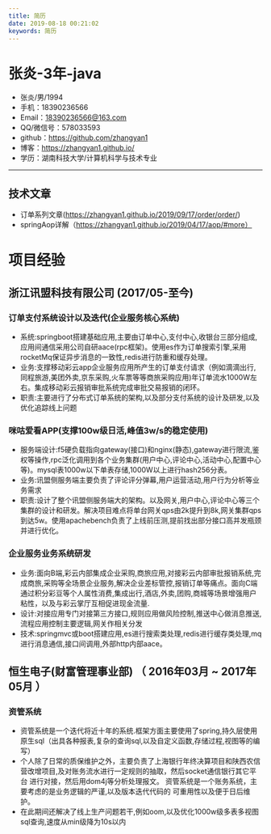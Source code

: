 ```yaml
---
title: 简历
date: 2019-08-18 00:21:02
keywords: 简历
---
```



# 张炎-3年-java
- 张炎/男/1994
- 手机：18390236566
- Email：18390236566@163.com
- QQ/微信号：578033593
- github：https://github.com/zhangyan1
- 博客：https://zhangyan1.github.io/
- 学历：湖南科技大学/计算机科学与技术专业

---

## 技术文章
- 订单系列文章(https://zhangyan1.github.io/2019/09/17/order/order/)
- springAop详解（https://zhangyan1.github.io/2019/04/17/aop/#more）


<!--more--> 
# 项目经验

## 浙江讯盟科技有限公司 (2017/05-至今)

### 订单支付系统设计以及迭代(企业服务核心系统)
- 系统:springboot搭建基础应用,主要由订单中心,支付中心,收银台三部分组成,应用间通信采用公司自研aace(rpc框架)。使用es作为订单搜索引擎,采用rocketMq保证异步消息的一致性,redis进行防重和缓存处理。
- 业务:支撑移动彩云app企业服务应用所产生的订单支付请求（例如滴滴出行,同程旅游,美团外卖,京东采购,火车票等等商旅采购应用)年订单流水1000W左右。集成移动彩云报销审批系统完成审批交易报销的闭环。
- 职责:主要进行了分布式订单系统的架构,以及部分支付系统的设计及研发,以及优化追踪线上问题

### 咪咕爱看APP(支撑100w级日活,峰值3w/s的稳定使用)
- 服务端设计:f5硬负载指向gateway(接口)和nginx(静态),gateway进行限流,鉴权等操作,rpc泛化调用到各个业务集群(用户中心,评论中心,活动中心,配置中心等)。mysql表1000w以下单表存储,1000W以上进行hash256分表。
- 业务:讯盟侧服务端主要负责了评论评分弹幕,用户运营活动,用户行为分析等业务需求
- 职责:设计了整个讯盟侧服务端大的架构。以及网关,用户中心,评论中心等三个集群的设计和研发。解决项目难点将单台网关qps由2k提升到8k,网关集群qps到达5w。使用apachebench负责了上线前压测,提前找出部分接口高并发瓶颈并进行优化。

### 企业服务业务系统研发 

- 业务:面向B端,彩云内部集成企业采购,商旅应用,对接彩云内部审批报销系统,完成商旅,采购等全场景企业服务,解决企业差标管控,报销订单等痛点。面向C端通过积分彩豆等个人属性消费,集成出行,酒店,外卖,团购,商城等场景增强用户粘性，以及与彩云掌厅互相促进现金流量.
- 设计:对接应用专门对接第三方接口,规则应用做风险控制,推送中心做消息推送,流程应用控制主要逻辑,网关作相关分发
- 技术:springmvc或boot搭建应用,es进行搜索类处理,redis进行缓存类处理,mq进行消息通信,接口间调用,外部http内部aace。

## 恒生电子(财富管理事业部) （ 2016年03月 ~ 2017年05月 ）

### 资管系统 
- 资管系统是一个迭代将近十年的系统.框架方面主要使用了spring,持久层使用原生sql（出具各种报表,复杂的查询sql,以及自定义函数,存储过程,视图等的编写） 
- 个人除了日常的质保维护之外，主要负责了上海银行年终决算项目和陕西农信 营改增项目,及对账务流水进行一定规则的抽取，然后socket通信银行其它平台 进行对接，然后用dom4j等分析处理报文。 资管系统是一个账务系统，主要考虑的是业务逻辑的严谨,以及版本迭代代码的 可重用性以及便于日后维护。
- 在此期间还解决了线上生产问题若干,例如oom,以及优化1000w级多表多视图sql查询,速度从min级降为10s以内
